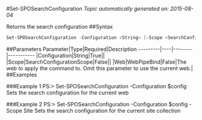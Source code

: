 #Set-SPOSearchConfiguration
*Topic automatically generated on: 2015-08-04*

Returns the search configuration
##Syntax
```powershell
Set-SPOSearchConfiguration -Configuration <String> [-Scope <SearchConfigurationScope>] [-Web <WebPipeBind>]
```


##Parameters
Parameter|Type|Required|Description
---------|----|--------|-----------
|Configuration|String|True||
|Scope|SearchConfigurationScope|False||
|Web|WebPipeBind|False|The web to apply the command to. Omit this parameter to use the current web.|
##Examples

###Example 1
    PS:> Set-SPOSearchConfiguration -Configuration $config
Sets the search configuration for the current web

###Example 2
    PS:> Set-SPOSearchConfiguration -Configuration $config -Scope Site
Sets the search configuration for the current site collection
<!-- Ref: A3D491BEDB43440F8309514B0220D885 -->